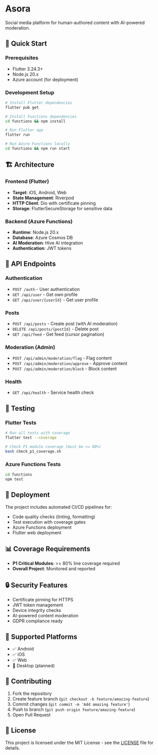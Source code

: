 # Asora

Social media platform for human-authored content with AI-powered moderation.

## 🚀 Quick Start

### Prerequisites
- Flutter 3.24.3+
- Node.js 20.x
- Azure account (for deployment)

### Development Setup

```bash
# Install Flutter dependencies
flutter pub get

# Install Functions dependencies
cd functions && npm install

# Run Flutter app
flutter run

# Run Azure Functions locally
cd functions && npm run start
```

## 🏗️ Architecture

### Frontend (Flutter)
- **Target**: iOS, Android, Web
- **State Management**: Riverpod
- **HTTP Client**: Dio with certificate pinning
- **Storage**: FlutterSecureStorage for sensitive data

### Backend (Azure Functions)
- **Runtime**: Node.js 20.x
- **Database**: Azure Cosmos DB
- **AI Moderation**: Hive AI integration
- **Authentication**: JWT tokens

## 📡 API Endpoints

### Authentication
- `POST /auth` - User authentication
- `GET /api/user` - Get own profile
- `GET /api/user/{userId}` - Get user profile

### Posts
- `POST /api/posts` - Create post (with AI moderation)
- `DELETE /api/posts/{postId}` - Delete post
- `GET /api/feed` - Get feed (cursor pagination)

### Moderation (Admin)
- `POST /api/admin/moderation/flag` - Flag content
- `POST /api/admin/moderation/approve` - Approve content
- `POST /api/admin/moderation/block` - Block content

### Health
- `GET /api/health` - Service health check

## 🧪 Testing

### Flutter Tests
```bash
# Run all tests with coverage
flutter test --coverage

# Check P1 module coverage (must be >= 80%)
bash check_p1_coverage.sh
```

### Azure Functions Tests
```bash
cd functions
npm test
```

## 🚀 Deployment

The project includes automated CI/CD pipelines for:
- Code quality checks (linting, formatting)
- Test execution with coverage gates
- Azure Functions deployment
- Flutter web deployment

## 📊 Coverage Requirements
- **P1 Critical Modules**: >= 80% line coverage required
- **Overall Project**: Monitored and reported

## 🔒 Security Features
- Certificate pinning for HTTPS
- JWT token management
- Device integrity checks
- AI-powered content moderation
- GDPR compliance ready

## 📱 Supported Platforms
- ✅ Android
- ✅ iOS  
- ✅ Web
- 🔄 Desktop (planned)

## 🤝 Contributing

1. Fork the repository
2. Create feature branch (`git checkout -b feature/amazing-feature`)
3. Commit changes (`git commit -m 'Add amazing feature'`)
4. Push to branch (`git push origin feature/amazing-feature`)
5. Open Pull Request

## 📄 License

This project is licensed under the MIT License - see the [LICENSE](LICENSE) file for details.
